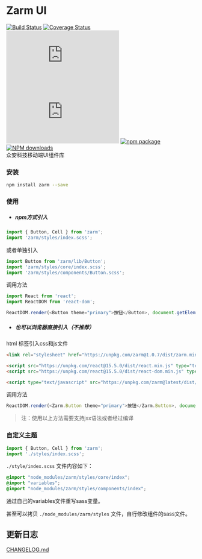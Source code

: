 # Zarm UI
  [![Build Status](https://www.travis-ci.org/ZhonganTechENG/zarm.svg?branch=master)](https://www.travis-ci.org/ZhonganTechENG/zarm)
  [![Coverage Status](https://img.shields.io/coveralls/ZhonganTechENG/zarm/master.svg)](https://coveralls.io/github/ZhonganTechENG/zarm?branch=master) 
  ![JS gzip size](http://img.badgesize.io/https://unpkg.com/zarm/dist/zarm.min.js?compression=gzip&label=gzip%20size:%20JS)
  ![CSS gzip size](http://img.badgesize.io/https://unpkg.com/zarm/dist/zarm.min.css?compression=gzip&label=gzip%20size:%20CSS)
  [![npm package](https://img.shields.io/npm/v/zarm.svg)](https://www.npmjs.org/package/zarm)
  [![NPM downloads](http://img.shields.io/npm/dm/zarm.svg)](https://npmjs.org/package/zarm)  
  众安科技移动端UI组件库

### 安装

```bash
npm install zarm --save
```

### 使用

* ##### npm方式引入

```js
import { Button, Cell } from 'zarm';
import 'zarm/styles/index.scss';
```

或者单独引入

```js
import Button from 'zarm/lib/Button';
import 'zarm/styles/core/index.scss';
import 'zarm/styles/components/Button.scss';
```

调用方法

```js
import React from 'react';
import ReactDOM from 'react-dom';

ReactDOM.render(<Button theme="primary">按钮</Button>, document.getElementById('app'));
```

* ##### 也可以浏览器直接引入（不推荐）

html 标签引入css和js文件

```html
<link rel="stylesheet" href="https://unpkg.com/zarm@1.0.7/dist/zarm.min.css">
```

```html
<script src="https://unpkg.com/react@15.5.0/dist/react.min.js" type="text/javascript"></script>
<script src="https://unpkg.com/react@15.5.0/dist/react-dom.min.js" type="text/javascript"></script>

<script type="text/javascript" src="https://unpkg.com/zarm@latest/dist/zarm.min.js"></script>
```

调用方法

```js
ReactDOM.render(<Zarm.Button theme="primary">按钮</Zarm.Button>, document.getElementById('app'));
```

> 注：使用以上方法需要支持jsx语法或者经过编译

### 自定义主题

```js
import { Button, Cell } from 'zarm';
import './styles/index.scss';
```

`./style/index.scss` 文件内容如下：

```css
@import "node_modules/zarm/styles/core/index";
@import "variables";
@import "node_modules/zarm/styles/components/index";
```

通过自己的variables文件重写sass变量。

甚至可以拷贝 `./node_modules/zarm/styles` 文件，自行修改组件的sass文件。

## 更新日志
[CHANGELOG.md](https://github.com/ZhonganTechENG/zarm/blob/master/CHANGELOG.md)

